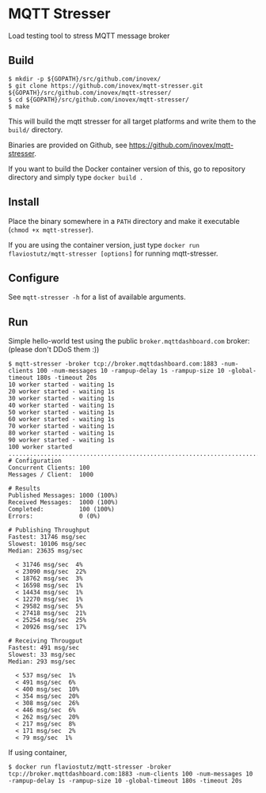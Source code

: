 # MQTT Stresser

Load testing tool to stress MQTT message broker

## Build

```
$ mkdir -p ${GOPATH}/src/github.com/inovex/
$ git clone https://github.com/inovex/mqtt-stresser.git ${GOPATH}/src/github.com/inovex/mqtt-stresser/
$ cd ${GOPATH}/src/github.com/inovex/mqtt-stresser/
$ make
```

This will build the mqtt stresser for all target platforms and write them to the ``build/`` directory.

Binaries are provided on Github, see https://github.com/inovex/mqtt-stresser.

If you want to build the Docker container version of this, go to repository directory and simply type ``docker build .``

## Install

Place the binary somewhere in a ``PATH`` directory and make it executable (``chmod +x mqtt-stresser``).

If you are using the container version, just type ``docker run flaviostutz/mqtt-stresser [options]`` for running mqtt-stresser.

## Configure

See ``mqtt-stresser -h`` for a list of available arguments.

## Run

Simple hello-world test using the public ``broker.mqttdashboard.com`` broker: (please don't DDoS them :))

```
$ mqtt-stresser -broker tcp://broker.mqttdashboard.com:1883 -num-clients 100 -num-messages 10 -rampup-delay 1s -rampup-size 10 -global-timeout 180s -timeout 20s
10 worker started - waiting 1s
20 worker started - waiting 1s
30 worker started - waiting 1s
40 worker started - waiting 1s
50 worker started - waiting 1s
60 worker started - waiting 1s
70 worker started - waiting 1s
80 worker started - waiting 1s
90 worker started - waiting 1s
100 worker started
....................................................................................................
# Configuration
Concurrent Clients: 100
Messages / Client:  1000

# Results
Published Messages: 1000 (100%)
Received Messages:  1000 (100%)
Completed:          100 (100%)
Errors:             0 (0%)

# Publishing Throughput
Fastest: 31746 msg/sec
Slowest: 10106 msg/sec
Median: 23635 msg/sec

  < 31746 msg/sec  4%
  < 23090 msg/sec  22%
  < 18762 msg/sec  3%
  < 16598 msg/sec  1%
  < 14434 msg/sec  1%
  < 12270 msg/sec  1%
  < 29582 msg/sec  5%
  < 27418 msg/sec  21%
  < 25254 msg/sec  25%
  < 20926 msg/sec  17%

# Receiving Througput
Fastest: 491 msg/sec
Slowest: 33 msg/sec
Median: 293 msg/sec

  < 537 msg/sec  1%
  < 491 msg/sec  6%
  < 400 msg/sec  10%
  < 354 msg/sec  20%
  < 308 msg/sec  26%
  < 446 msg/sec  6%
  < 262 msg/sec  20%
  < 217 msg/sec  8%
  < 171 msg/sec  2%
  < 79 msg/sec  1%
```

If using container, 
```
$ docker run flaviostutz/mqtt-stresser -broker tcp://broker.mqttdashboard.com:1883 -num-clients 100 -num-messages 10 -rampup-delay 1s -rampup-size 10 -global-timeout 180s -timeout 20s
```